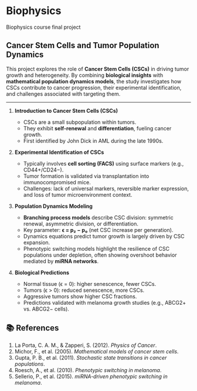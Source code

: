 # Biophysics
Biophysics course final project

## Cancer Stem Cells and Tumor Population Dynamics

This project explores the role of **Cancer Stem Cells (CSCs)** in driving tumor growth and heterogeneity. By combining **biological insights** with **mathematical population dynamics models**, the study investigates how CSCs contribute to cancer progression, their experimental identification, and challenges associated with targeting them.

---

1. **Introduction to Cancer Stem Cells (CSCs)**

   * CSCs are a small subpopulation within tumors.
   * They exhibit **self-renewal** and **differentiation**, fueling cancer growth.
   * First identified by John Dick in AML during the late 1990s.

2. **Experimental Identification of CSCs**

   * Typically involves **cell sorting (FACS)** using surface markers (e.g., CD44+/CD24−).
   * Tumor formation is validated via transplantation into immunocompromised mice.
   * Challenges: lack of universal markers, reversible marker expression, and loss of tumor microenvironment context.

3. **Population Dynamics Modeling**

   * **Branching process models** describe CSC division: symmetric renewal, asymmetric division, or differentiation.
   * Key parameter: **ϵ = p₂ − p₀** (net CSC increase per generation).
   * Dynamics equations predict tumor growth is largely driven by CSC expansion.
   * Phenotypic switching models highlight the resilience of CSC populations under depletion, often showing overshoot behavior mediated by **miRNA networks**.

4. **Biological Predictions**

   * Normal tissue (ϵ = 0): higher senescence, fewer CSCs.
   * Tumors (ϵ > 0): reduced senescence, more CSCs.
   * Aggressive tumors show higher CSC fractions.
   * Predictions validated with melanoma growth studies (e.g., ABCG2+ vs. ABCG2− cells).

## 📚 References

1. La Porta, C. A. M., & Zapperi, S. (2012). *Physics of Cancer*.
2. Michor, F., et al. (2005). *Mathematical models of cancer stem cells*.
3. Gupta, P. B., et al. (2011). *Stochastic state transitions in cancer populations*.
4. Roesch, A., et al. (2010). *Phenotypic switching in melanoma*.
5. Sellerio, P., et al. (2015). *miRNA-driven phenotypic switching in melanoma*.

